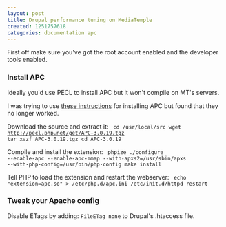```yaml
---
layout: post
title: Drupal performance tuning on MediaTemple
created: 1251757618
categories: documentation apc
---
```

First off make sure you've got the root account enabled and the developer tools enabled.

<h3>Install APC</h3>
Ideally you'd use PECL to install APC but it won't compile on MT's servers.

I was trying to use <a href="http://www.timlinden.com/blog/server/installing-apc-cache-on-media-temple/">these instructions</a> for installing APC but found that they no longer worked. 

Download the source and extract it:
<code>
cd /usr/local/src
wget http://pecl.php.net/get/APC-3.0.19.tgz
tar xvzf APC-3.0.19.tgz 
cd APC-3.0.19
</code>

Compile and install the extension:
<code>
phpize
./configure --enable-apc --enable-apc-mmap --with-apxs2=/usr/sbin/apxs --with-php-config=/usr/bin/php-config
make install
</code>

Tell PHP to load the extension and restart the webserver:
<code>
echo "extension=apc.so" > /etc/php.d/apc.ini
/etc/init.d/httpd restart
</code>

<h3>Tweak your Apache config</h3>
Disable ETags by adding:
<code>FileETag none</code>
to Drupal's .htaccess file.

